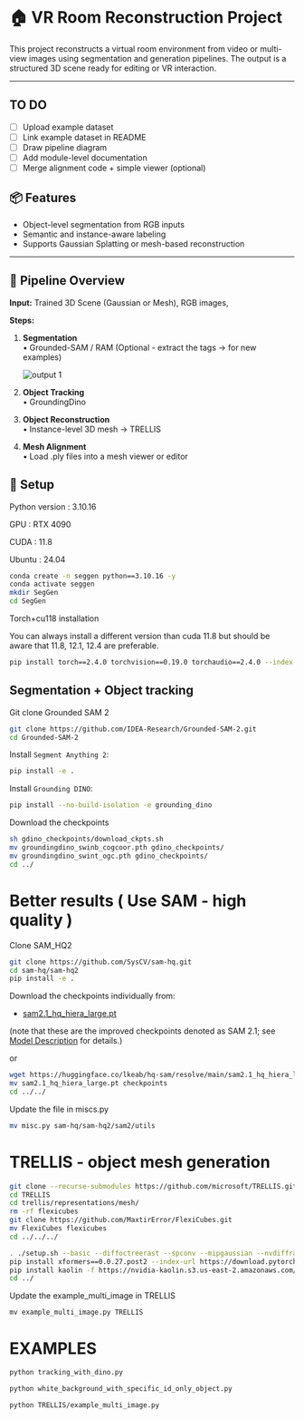 # 🏠 VR Room Reconstruction Project

This project reconstructs a virtual room environment from video or multi-view images using segmentation and generation pipelines. The output is a structured 3D scene ready for editing or VR interaction.

---
## TO DO

- [ ] Upload example dataset
- [ ] Link example dataset in README
- [ ] Draw pipeline diagram
- [ ] Add module-level documentation
- [ ] Merge alignment code + simple viewer (optional)

## 📦 Features

- Object-level segmentation from RGB inputs
- Semantic and instance-aware labeling
- Supports Gaussian Splatting or mesh-based reconstruction

---




## 🚀 Pipeline Overview

**Input:** Trained 3D Scene (Gaussian or Mesh), RGB images,

**Steps:**
1. **Segmentation**  
   • Grounded-SAM / RAM (Optional - extract the tags -> for new examples)

   ![output 1](https://github.com/user-attachments/assets/977aa565-3102-4d6e-82dc-0b9c12bb4f28)

3. **Object Tracking**  
   • GroundingDino
4. **Object Reconstruction**  
   • Instance-level 3D mesh -> TRELLIS
5. **Mesh Alignment**  
   • Load .ply files into a mesh viewer or editor



## 🔧 Setup

Python version : 3.10.16

GPU : RTX 4090

CUDA : 11.8

Ubuntu : 24.04

```bash
conda create -n seggen python==3.10.16 -y
conda activate seggen
mkdir SegGen
cd SegGen
```

Torch+cu118 installation

You can always install a different version than cuda 11.8 but should be aware that 11.8, 12.1, 12.4 are preferable.

```bash
pip install torch==2.4.0 torchvision==0.19.0 torchaudio==2.4.0 --index-url https://download.pytorch.org/whl/cu118
```



## Segmentation + Object tracking 

Git clone Grounded SAM 2

```bash
git clone https://github.com/IDEA-Research/Grounded-SAM-2.git
cd Grounded-SAM-2
```

Install `Segment Anything 2`:

```bash
pip install -e .
```

Install `Grounding DINO`:

```bash
pip install --no-build-isolation -e grounding_dino
```
Download the checkpoints
```bash
sh gdino_checkpoints/download_ckpts.sh
mv groundingdino_swinb_cogcoor.pth gdino_checkpoints/
mv groundingdino_swint_ogc.pth gdino_checkpoints/
cd ../
```



# Better results ( Use SAM - high quality )

Clone SAM_HQ2

```bash
git clone https://github.com/SysCV/sam-hq.git
cd sam-hq/sam-hq2
pip install -e .
```

Download the checkpoints individually from:


<!-- - [sam2.1_hiera_large.pt](https://dl.fbaipublicfiles.com/segment_anything_2/092824/sam2.1_hiera_large.pt) -->
- [sam2.1_hq_hiera_large.pt](https://huggingface.co/lkeab/hq-sam/resolve/main/sam2.1_hq_hiera_large.pt?download=true)

(note that these are the improved checkpoints denoted as SAM 2.1; see [Model Description](#model-description) for details.)

or

```bash
wget https://huggingface.co/lkeab/hq-sam/resolve/main/sam2.1_hq_hiera_large.pt
mv sam2.1_hq_hiera_large.pt checkpoints
cd ../../
```

Update the file in miscs.py
```bash
mv misc.py sam-hq/sam-hq2/sam2/utils
```




# TRELLIS - object mesh generation
```bash
git clone --recurse-submodules https://github.com/microsoft/TRELLIS.git
cd TRELLIS
cd trellis/representations/mesh/
rm -rf flexicubes
git clone https://github.com/MaxtirError/FlexiCubes.git
mv FlexiCubes flexicubes
cd ../../../
```

```sh
. ./setup.sh --basic --diffoctreerast --spconv --mipgaussian --nvdiffrast
pip install xformers==0.0.27.post2 --index-url https://download.pytorch.org/whl/cu118
pip install kaolin -f https://nvidia-kaolin.s3.us-east-2.amazonaws.com/torch-2.4.0_cu118.html  #These are just lines since the shell script has issues
cd ../
```


Update the example_multi_image in TRELLIS
```
mv example_multi_image.py TRELLIS
```


# EXAMPLES

```bash
python tracking_with_dino.py
```

```bash
python white_background_with_specific_id_only_object.py
```

```bash
python TRELLIS/example_multi_image.py
```

